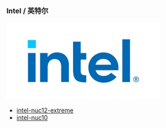 ### Intel / 英特尔

[![Intel](_media/brands/intel.jpg ":size=240")](/intel)

- [intel-nuc12-extreme](/r/intel-nuc12-extreme)
- [intel-nuc10](/r/intel-nuc10)
